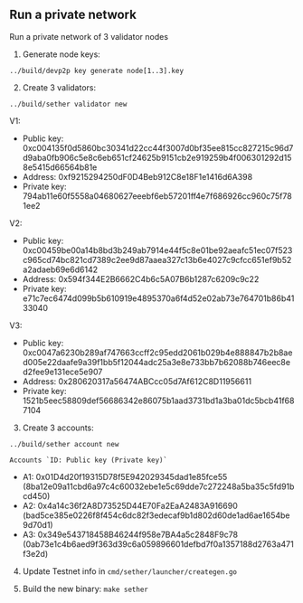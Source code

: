 ## Run a private network
Run a private network of 3 validator nodes

1. Generate node keys:
```shell
../build/devp2p key generate node[1..3].key
```

2. Create 3 validators:
```shell
../build/sether validator new
```
V1:
- Public key: 0xc004135f0d5860bc30341d22cc44f3007d0bf35ee815cc827215c96d7d9aba0fb906c5e8c6eb651cf24625b9151cb2e919259b4f006301292d158e5415d66564b81e
- Address:    0xf9215294250dF0D4Beb912C8e18F1e1416d6A398
- Private key: 794ab11e60f5558a04680627eeebf6eb57201ff4e7f686926cc960c75f781ee2

V2:
- Public key: 0xc00459be00a14b8bd3b249ab7914e44f5c8e01be92aeafc51ec07f523c965cd74bc821cd7389c2ee9d87aaea327c13b6e4027c9cfcc651ef9b52a2adaeb69e6d6142
- Address:    0x594f344E2B6662C4b6c5A07B6b1287c6209c9c22
- Private key: e71c7ec6474d099b5b610919e4895370a6f4d52e02ab73e764701b86b4133040

V3:
- Public key: 0xc0047a6230b289af747663ccff2c95edd2061b029b4e888847b2b8aed005e22daafe9a39f1bb5f12044adc25a3e8e733bb7b62088b746eec8ed2fee9e131ece5e907
- Address:    0x280620317a56474ABCcc05d7Af612C8D11956611
- Private key: 1521b5eec58809def56686342e86075b1aad3731bd1a3ba01dc5bcb41f687104

3. Create 3 accounts:
```shell
../build/sether account new

Accounts `ID: Public key (Private key)`
```
- A1: 0x01D4d20f19315D78f5E942029345dad1e85fce55 (8ba12e09a11cbd6a97c4c60032ebe1e5c69dde7c272248a5ba35c5fd91bcd450) 
- A2: 0x4a14c36f2A8D73525D44E70Fa2EaA2483A916690 (bad5ce385e0226f8f454c6dc82f3edecaf9b1d802d60de1ad6ae1654be9d70d1)
- A3: 0x349e543718458B46244f958e7BA4a5c2848F9c78 (0ab73e1c4b6aed9f363d39c6a059896601defbd7f0a1357188d2763a471f3e2d)

4. Update Testnet info in `cmd/sether/launcher/creategen.go`

5. Build the new binary: `make sether`

